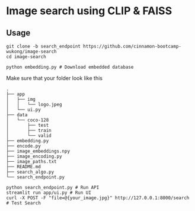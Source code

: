 # Image search using CLIP & FAISS
## Usage
```
git clone -b search_endpoint https://github.com/cinnamon-bootcamp-wukong/image-search
cd image-search
```
```
python embedding.py # Download embedded database
```
Make sure that your folder look like this

```shell
.
├── app
│   ├── img
│   │   └── logo.jpeg
│   └── ui.py
├── data
│   └── coco-128
│       ├── test
│       ├── train
│       └── valid
├── embedding.py
├── encode.py
├── image_embeddings.npy
├── image_encoding.py
├── image_paths.txt
├── README.md
├── search_algo.py
└── search_endpoint.py
```

```
python search_endpoint.py # Run API
streamlit run app/ui.py # Run UI
curl -X POST -F "file=@{your_image.jpg}" http://127.0.0.1:8000/search # Test Search
```
